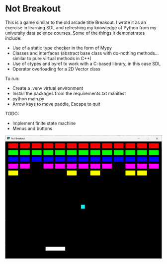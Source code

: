 # Not Breakout

This is a game similar to the old arcade title Breakout. I wrote it as an exercise in learning SDL and refreshing my knowledge of Python from my university data science courses. Some of the things it demonstrates include:
- Use of a static type checker in the form of Mypy
- Classes and interfaces (abstract base class with do-nothing methods... similar to pure virtual methods in C++)
- Use of ctypes and byref to work with a C-based library, in this case SDL
- Operator overloading for a 2D Vector class

To run:
- Create a .venv virtual environment
- Install the packages from the requirements.txt manifest
- python main.py
- Arrow keys to move paddle, Escape to quit

TODO:
- Implement finite state machine
- Menus and buttons

![A screenshot of the game](media/screenshot.png)
